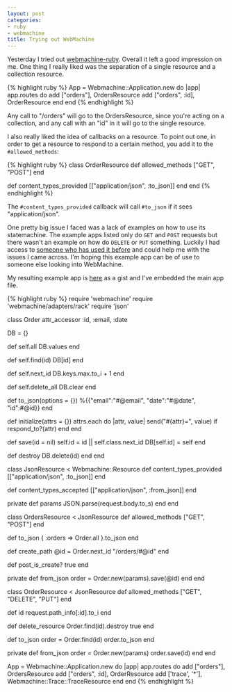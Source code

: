 ```yaml
---
layout: post
categories:
- ruby
- webmachine
title: Trying out WebMachine
---
```


Yesterday I tried out [webmachine-ruby](https://github.com/seancribbs/webmachine-ruby). Overall it left a good impression on me. One thing I really liked was the separation of a single resource and a collection resource.

{% highlight ruby %}
App = Webmachine::Application.new do |app|
  app.routes do
    add ["orders"], OrdersResource
    add ["orders", :id], OrderResource
  end
end
{% endhighlight %}

Any call to "/orders" will go to the OrdersResource, since you're acting on a collection, and any call with an "id" in it will go to the single resource.

I also really liked the idea of callbacks on a resource. To point out one, in order to get a resource to respond to a certain method, you add it to the `#allowed_methods`:

{% highlight ruby %}
class OrderResource 
  def allowed_methods
    ["GET", "POST"]
  end

  def content_types_provided
    [["application/json", :to_json]]
  end
end
{% endhighlight %}

The `#content_types_provided` callback will call `#to_json` if it sees "application/json".

One pretty big issue I faced was a lack of examples on how to use its statemachine. The example apps listed only do `GET` and `POST` requests but there wasn't an example on how do `DELETE` or `PUT` something. Luckily I had access to [someone who has used it before](https://github.com/samwgoldman) and could help me with the issues I came across. I'm hoping this example app can be of use to someone else looking into WebMachine.

My resulting example app is [here](https://gist.github.com/3638605) as a gist and I've embedded the main app file.

{% highlight ruby %}
require 'webmachine'
require 'webmachine/adapters/rack'
require 'json'

class Order
  attr_accessor :id, :email, :date

  DB = {}

  def self.all
    DB.values
  end

  def self.find(id)
    DB[id]
  end

  def self.next_id
    DB.keys.max.to_i + 1
  end

  def self.delete_all
    DB.clear
  end

  def to_json(options = {})
    %{{"email":"#@email", "date":"#@date", "id":#@id}}
  end

  def initialize(attrs = {})
    attrs.each do |attr, value|
      send("#{attr}=", value) if respond_to?(attr)
    end
  end

  def save(id = nil)
    self.id = id || self.class.next_id
    DB[self.id] = self
  end

  def destroy
    DB.delete(id)
  end
end

class JsonResource < Webmachine::Resource
  def content_types_provided
    [["application/json", :to_json]]
  end

  def content_types_accepted
    [["application/json", :from_json]]
  end

  private
  def params
    JSON.parse(request.body.to_s)
  end
end

class OrdersResource < JsonResource
  def allowed_methods
    ["GET", "POST"]
  end

  def to_json
    {
      :orders => Order.all
    }.to_json
  end

  def create_path
    @id = Order.next_id
    "/orders/#@id"
  end

  def post_is_create?
    true
  end

  private
  def from_json
    order = Order.new(params).save(@id)
  end
end

class OrderResource < JsonResource
  def allowed_methods
    ["GET", "DELETE", "PUT"]
  end

  def id
    request.path_info[:id].to_i
  end

  def delete_resource
    Order.find(id).destroy
    true
  end

  def to_json
    order = Order.find(id)
    order.to_json
  end

  private
  def from_json
    order = Order.new(params)
    order.save(id)
  end
end

App = Webmachine::Application.new do |app|
  app.routes do
    add ["orders"], OrdersResource
    add ["orders", :id], OrderResource
    add ['trace', '*'], Webmachine::Trace::TraceResource
  end
end
{% endhighlight %}
